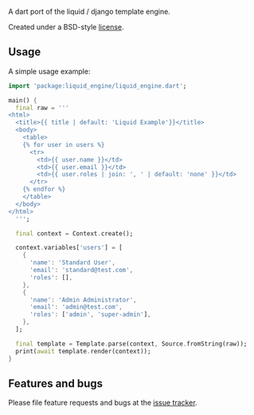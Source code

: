 A dart port of the liquid / django template engine. 

Created under a BSD-style
[license](https://github.com/dart-lang/stagehand/blob/master/LICENSE).

## Usage

A simple usage example:

```dart
import 'package:liquid_engine/liquid_engine.dart';

main() {
  final raw = '''
<html>
  <title>{{ title | default: 'Liquid Example'}}</title>
  <body>
    <table>
    {% for user in users %}
      <tr>
        <td>{{ user.name }}</td>
        <td>{{ user.email }}</td>
        <td>{{ user.roles | join: ', ' | default: 'none' }}</td>
      </tr>
    {% endfor %}
    </table>
  </body>
</html>
  ''';

  final context = Context.create();

  context.variables['users'] = [
    {
      'name': 'Standard User',
      'email': 'standard@test.com',
      'roles': [],
    },
    {
      'name': 'Admin Administrator',
      'email': 'admin@test.com',
      'roles': ['admin', 'super-admin'],
    },
  ];

  final template = Template.parse(context, Source.fromString(raw));
  print(await template.render(context));
}
```

## Features and bugs

Please file feature requests and bugs at the [issue tracker][tracker].

[tracker]: https://github.com/ergonlabs/liquid_dart/issues
